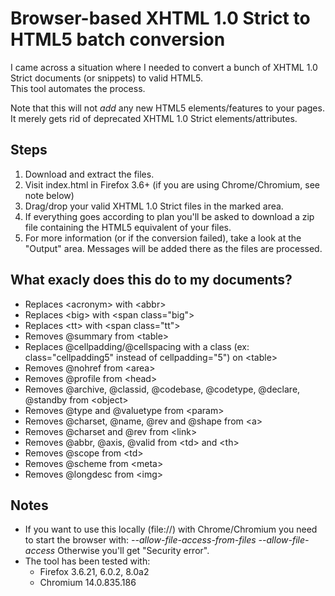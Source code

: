 # Browser-based XHTML 1.0 Strict to HTML5 batch conversion

I came across a situation where I needed to convert a bunch of XHTML 1.0 Strict documents (or snippets) to valid HTML5.  
This tool automates the process.

Note that this will not _add_ any new HTML5 elements/features to your pages.  
It merely gets rid of deprecated XHTML 1.0 Strict elements/attributes.

## Steps

1. Download and extract the files.
1. Visit index.html in Firefox 3.6+ (if you are using Chrome/Chromium, see note below)
1. Drag/drop your valid XHTML 1.0 Strict files in the marked area.
1. If everything goes according to plan you'll be asked to download a zip file containing the HTML5 equivalent of your files.
1. For more information (or if the conversion failed), take a look at the "Output" area. Messages will be added there as the files are processed.

## What exacly does this do to my documents?

* Replaces &lt;acronym&gt; with &lt;abbr&gt;
* Replaces &lt;big&gt; with &lt;span class="big"&gt;
* Replaces &lt;tt&gt; with &lt;span class="tt"&gt;
* Removes @summary from &lt;table&gt;
* Replaces @cellpadding/@cellspacing with a class (ex: class="cellpadding5" instead of cellpadding="5") on &lt;table&gt;
* Removes @nohref from &lt;area&gt;
* Removes @profile from &lt;head&gt;
* Removes @archive, @classid, @codebase, @codetype, @declare, @standby from &lt;object&gt;
* Removes @type and @valuetype from &lt;param&gt;
* Removes @charset, @name, @rev and @shape from &lt;a&gt;
* Removes @charset and @rev from &lt;link&gt;
* Removes @abbr, @axis, @valid from &lt;td&gt; and &lt;th&gt;
* Removes @scope from &lt;td&gt;
* Removes @scheme from &lt;meta&gt;
* Removes @longdesc from &lt;img&gt;

## Notes

* If you want to use this locally (file://) with Chrome/Chromium you need to start the browser with: _--allow-file-access-from-files --allow-file-access_
  Otherwise you'll get "Security error".
* The tool has been tested with: 
    * Firefox 3.6.21, 6.0.2, 8.0a2
    * Chromium 14.0.835.186